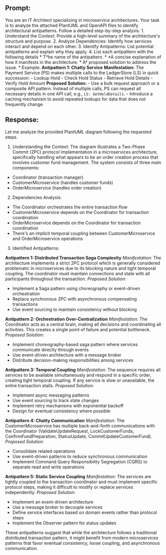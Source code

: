 ## Prompt:
You are an IT Architect specializing in microservice architectures. Your task is to analyze the attached PlantUML and OpenAPI files to identify architectural antipatterns. Follow a detailed step-by-step analysis: 1. Understand the Context: Provide a high-level summary of the architecture's structure and purpose. 2. Analyze Dependencies: Identify how services interact and depend on each other. 3. Identify Antipatterns: List potential antipatterns and explain why they apply. 4. List each antipattern with the following details \* T\*he name of the antipattern. \* \*A concise explanation of how it manifests in the architecture. \* A\* proposed solution to address the issue. \* Example: **Antipattern 1: Chatty Service** **Manifestation:** The Payment Service (PS) makes multiple calls to the LedgerStore (LS) in quick succession: - Lookup Hold - Check Hold Status - Retrieve Hold Details - Verify Hold Amount **Proposed Solution:** - Use a bulk request approach or a composite API pattern. Instead of multiple calls, PS can request all necessary details in one API call, e.g., `LS: GetHoldDetails`. - Introduce a caching mechanism to avoid repeated lookups for data that does not frequently change.

## Response:
Let me analyze the provided PlantUML diagram following the requested steps.

1.  Understanding the Context: The diagram illustrates a Two-Phase Commit (2PC) protocol implementation in a microservices architecture, specifically handling what appears to be an order creation process that involves customer fund management. The system consists of three main components:

*   Coordinator (transaction manager)
*   CustomerMicroservice (handles customer funds)
*   OrderMicroservice (handles order creation)

2.  Dependencies Analysis:

*   The Coordinator orchestrates the entire transaction flow
*   CustomerMicroservice depends on the Coordinator for transaction coordination
*   OrderMicroservice depends on the Coordinator for transaction coordination
*   There's an implicit temporal coupling between CustomerMicroservice and OrderMicroservice operations

3.  Identified Antipatterns:

**Antipattern 1: Distributed Transaction Saga Complexity** _Manifestation:_ The architecture implements a strict 2PC protocol which is generally considered problematic in microservices due to its blocking nature and tight temporal coupling. The coordinator must maintain connections and state with all participants throughout the transaction. _Proposed Solution:_

*   Implement a Saga pattern using choreography or event-driven orchestration
*   Replace synchronous 2PC with asynchronous compensating transactions
*   Use event sourcing to maintain consistency without blocking

**Antipattern 2: Orchestration Over-Centralization** _Manifestation:_ The Coordinator acts as a central brain, making all decisions and coordinating all activities. This creates a single point of failure and potential bottleneck. _Proposed Solution:_

*   Implement choreography-based saga pattern where services communicate directly through events
*   Use event-driven architecture with a message broker
*   Distribute decision-making responsibilities among services

**Antipattern 3: Temporal Coupling** _Manifestation:_ The sequence requires all services to be available simultaneously and respond in a specific order, creating tight temporal coupling. If any service is slow or unavailable, the entire transaction stalls. _Proposed Solution:_

*   Implement async messaging patterns
*   Use event sourcing to track state changes
*   Implement retry mechanisms with exponential backoff
*   Design for eventual consistency where possible

**Antipattern 4: Chatty Communication** _Manifestation:_ The CustomerMicroservice has multiple back-and-forth communications with the Coordinator (ValidateUpdateRequest, LockCustomerFunds, ConfirmFundPreparation, StatusUpdate, CommitUpdateCustomerFund). _Proposed Solution:_

*   Consolidate related operations
*   Use event-driven patterns to reduce synchronous communication
*   Implement Command Query Responsibility Segregation (CQRS) to separate read and write operations

**Antipattern 5: Static Service Coupling** _Manifestation:_ The services are tightly coupled to the transaction coordinator and must implement specific protocol steps, making it difficult to modify or replace services independently. _Proposed Solution:_

*   Implement an event-driven architecture
*   Use a message broker to decouple services
*   Define service interfaces based on domain events rather than protocol steps
*   Implement the Observer pattern for status updates

These antipatterns suggest that while the architecture follows a traditional distributed transaction pattern, it might benefit from modern microservices patterns that favor eventual consistency, loose coupling, and asynchronous communication.

